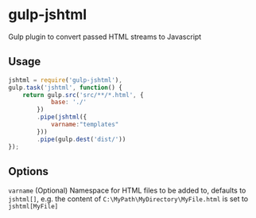 gulp-jshtml
======

Gulp plugin to convert passed HTML streams to Javascript


Usage
---
```javascript
jshtml = require('gulp-jshtml'),
gulp.task('jshtml', function() {
	return gulp.src('src/**/*.html', {
            base: './'
        })
        .pipe(jshtml({
        	varname:"templates"
        }))        
        .pipe(gulp.dest('dist/'))		
});
```


Options
---
`varname` (Optional) Namespace for HTML files to be added to, defaults to `jshtml[]`, e.g. the content of `C:\MyPath\MyDirectory\MyFile.html` is set to `jshtml[MyFile]`
